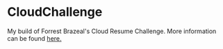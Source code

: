 # CloudChallenge

My build of Forrest Brazeal's Cloud Resume Challenge. More information can be found [here.](https://cloudresumechallenge.dev/docs/faq/)
